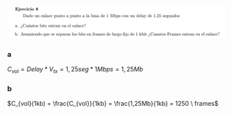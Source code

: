 ![](enunciado.png)

### a

$C_{vol} = Delay * V_{tx} = 1,25 seg * 1Mbps = 1,25 Mb$

### b

$C_{vol}(1kb) = \frac{C_{vol}}{1kb} = \frac{1,25Mb}{1kb} = 1250 \ frames$